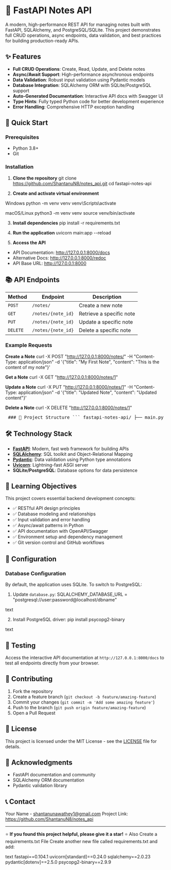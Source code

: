 # 📝 FastAPI Notes API

A modern, high-performance REST API for managing notes built with FastAPI, SQLAlchemy, and PostgreSQL/SQLite. This project demonstrates full CRUD operations, async endpoints, data validation, and best practices for building production-ready APIs.

## ✨ Features

- **Full CRUD Operations**: Create, Read, Update, and Delete notes
- **Async/Await Support**: High-performance asynchronous endpoints
- **Data Validation**: Robust input validation using Pydantic models
- **Database Integration**: SQLAlchemy ORM with SQLite/PostgreSQL support
- **Auto-Generated Documentation**: Interactive API docs with Swagger UI
- **Type Hints**: Fully typed Python code for better development experience
- **Error Handling**: Comprehensive HTTP exception handling

## 🚀 Quick Start

### Prerequisites

- Python 3.8+
- Git

### Installation

1. **Clone the repository**
git clone https://github.com/ShantanuN8/notes_api.git
cd fastapi-notes-api


2. **Create and activate virtual environment**

Windows
python -m venv venv
venv\Scripts\activate

macOS/Linux
python3 -m venv venv
source venv/bin/activate


3. **Install dependencies**
pip install -r requirements.txt


4. **Run the application**
uvicorn main:app --reload


5. **Access the API**
- API Documentation: http://127.0.0.1:8000/docs
- Alternative Docs: http://127.0.0.1:8000/redoc
- API Base URL: http://127.0.0.1:8000

## 📚 API Endpoints

| Method | Endpoint | Description |
|--------|----------|-------------|
| `POST` | `/notes/` | Create a new note |
| `GET` | `/notes/{note_id}` | Retrieve a specific note |
| `PUT` | `/notes/{note_id}` | Update a specific note |
| `DELETE` | `/notes/{note_id}` | Delete a specific note |

### Example Requests

**Create a Note**
curl -X POST "http://127.0.0.1:8000/notes/"
-H "Content-Type: application/json"
-d '{"title": "My First Note", "content": "This is the content of my note"}'


**Get a Note**
curl -X GET "http://127.0.0.1:8000/notes/1"



**Update a Note**
curl -X PUT "http://127.0.0.1:8000/notes/1"
-H "Content-Type: application/json"
-d '{"title": "Updated Note", "content": "Updated content"}'



**Delete a Note**
curl -X DELETE "http://127.0.0.1:8000/notes/1"


<pre> ### 📁 Project Structure ``` fastapi-notes-api/ ├── main.py # FastAPI application and route definitions ├── models.py # SQLAlchemy database models ├── schemas.py # Pydantic models for request/response validation ├── database.py # Database configuration and connection ├── requirements.txt # Python dependencies ├── .gitignore # Git ignore file ├── README.md # Project documentation └── notes.db # SQLite database (auto-generated) ``` </pre>

## 🛠️ Technology Stack

- **[FastAPI](https://fastapi.tiangolo.com/)**: Modern, fast web framework for building APIs
- **[SQLAlchemy](https://www.sqlalchemy.org/)**: SQL toolkit and Object-Relational Mapping
- **[Pydantic](https://pydantic-docs.helpmanual.io/)**: Data validation using Python type annotations
- **[Uvicorn](https://www.uvicorn.org/)**: Lightning-fast ASGI server
- **SQLite/PostgreSQL**: Database options for data persistence

## 📖 Learning Objectives

This project covers essential backend development concepts:

- ✅ RESTful API design principles
- ✅ Database modeling and relationships
- ✅ Input validation and error handling
- ✅ Async/await patterns in Python
- ✅ API documentation with OpenAPI/Swagger
- ✅ Environment setup and dependency management
- ✅ Git version control and GitHub workflows

## 🔧 Configuration

### Database Configuration

By default, the application uses SQLite. To switch to PostgreSQL:

1. Update `database.py`:
SQLALCHEMY_DATABASE_URL = "postgresql://user:password@localhost/dbname"

text

2. Install PostgreSQL driver:
pip install psycopg2-binary

text

## 🧪 Testing

Access the interactive API documentation at `http://127.0.0.1:8000/docs` to test all endpoints directly from your browser.

## 🤝 Contributing

1. Fork the repository
2. Create a feature branch (`git checkout -b feature/amazing-feature`)
3. Commit your changes (`git commit -m 'Add some amazing feature'`)
4. Push to the branch (`git push origin feature/amazing-feature`)
5. Open a Pull Request

## 📝 License

This project is licensed under the MIT License - see the [LICENSE](LICENSE) file for details.

## 🙏 Acknowledgments

- FastAPI documentation and community
- SQLAlchemy ORM documentation
- Pydantic validation library

## 📞 Contact

Your Name - shantanunawathey1@gmail.com
Project Link: https://github.com/ShantanuN8/notes_api

---

⭐ **If you found this project helpful, please give it a star!** ⭐
Also Create a requirements.txt File
Create another new file called requirements.txt and add:

text
fastapi==0.104.1
uvicorn[standard]==0.24.0
sqlalchemy==2.0.23
pydantic[dotenv]==2.5.0
psycopg2-binary==2.9.9

